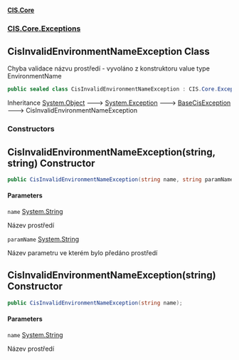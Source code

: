 #### [CIS.Core](index.md 'index')
### [CIS.Core.Exceptions](CIS.Core.Exceptions.md 'CIS.Core.Exceptions')

## CisInvalidEnvironmentNameException Class

Chyba validace názvu prostředí - vyvoláno z konstruktoru value type EnvironmentName

```csharp
public sealed class CisInvalidEnvironmentNameException : CIS.Core.Exceptions.BaseCisException
```

Inheritance [System.Object](https://docs.microsoft.com/en-us/dotnet/api/System.Object 'System.Object') &#129106; [System.Exception](https://docs.microsoft.com/en-us/dotnet/api/System.Exception 'System.Exception') &#129106; [BaseCisException](CIS.Core.Exceptions.BaseCisException.md 'CIS.Core.Exceptions.BaseCisException') &#129106; CisInvalidEnvironmentNameException
### Constructors

<a name='CIS.Core.Exceptions.CisInvalidEnvironmentNameException.CisInvalidEnvironmentNameException(string,string)'></a>

## CisInvalidEnvironmentNameException(string, string) Constructor

```csharp
public CisInvalidEnvironmentNameException(string name, string paramName);
```
#### Parameters

<a name='CIS.Core.Exceptions.CisInvalidEnvironmentNameException.CisInvalidEnvironmentNameException(string,string).name'></a>

`name` [System.String](https://docs.microsoft.com/en-us/dotnet/api/System.String 'System.String')

Název prostředí

<a name='CIS.Core.Exceptions.CisInvalidEnvironmentNameException.CisInvalidEnvironmentNameException(string,string).paramName'></a>

`paramName` [System.String](https://docs.microsoft.com/en-us/dotnet/api/System.String 'System.String')

Název parametru ve kterém bylo předáno prostředí

<a name='CIS.Core.Exceptions.CisInvalidEnvironmentNameException.CisInvalidEnvironmentNameException(string)'></a>

## CisInvalidEnvironmentNameException(string) Constructor

```csharp
public CisInvalidEnvironmentNameException(string name);
```
#### Parameters

<a name='CIS.Core.Exceptions.CisInvalidEnvironmentNameException.CisInvalidEnvironmentNameException(string).name'></a>

`name` [System.String](https://docs.microsoft.com/en-us/dotnet/api/System.String 'System.String')

Název prostředí